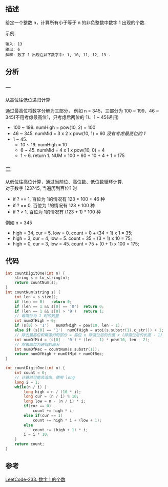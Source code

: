 
## 描述
给定一个整数 n，计算所有小于等于 n 的非负整数中数字 1 出现的个数.

示例:
```
输入: 13
输出: 6 
解释: 数字 1 出现在以下数字中: 1, 10, 11, 12, 13 .
```

## 分析
### 一
从高位往低位递归计算

通过最高位将数字分解为三部分，
例如 n = 345，三部分为 100 ~ 199、46 ~ 345(不用考虑最高位1，只考虑后两位的 1)、1 ~ 45(递归)
- 100 ~ 199. numHigh = pow(10, 2) = 100
- 46 ~ 345. numMid = 3 x 2 x pow(10, 1) = 60    *没有考虑最高位的 1*
- 1 ~ 45.
    - 10 ~ 19. numHigh = 10
    - 6 ~ 45. numMid = 4 x 1 x pow(10, 0) = 4
    - 1 ~ 6. return 1.
NUM = 100 + 60 + 10 + 4 + 1 = 175

### 二
从低位往高位计算，通过当前位、高位数、低位数循环计算.        
对于数字 123?45, 当遍历到百位? 时
- if ? == 1, 百位为 1的情况有 123 * 100 + 46 种
- if ? == 0, 百位为 1的情况有 123 * 100 种
- if ? > 1, 百位为 1的情况有 (123 + 1) * 100 种

例如 n = 345
- high = 34, cur = 5, low = 0. count = 0 + (34 + 1) x 1 = 35;
- high = 3, cur = 4, low = 5. count = 35 + (3 + 1) x 10 = 75;
- high = 0, cur = 3, low = 45. count = 75 + (0 + 1) x 100 = 175;

## 代码

```cpp
int countDigitOne(int n) {
    string s = to_string(n);
    return countNum(s);
}
int countNum(string s) {
    int len = s.size();
    if (len == 0)   return 0;
    if (len == 1 && s[0] == '0')  return 0;
    if (len == 1 && s[0] > '9')   return 1;
    // 最高位为 1 时的数量
    int numOfHigh = 0;
    if (s[0] > '1')   numOfHigh = pow(10, len - 1);
    else if (s[0] == '1')  numOfHigh = atoi(s.substr(1).c_str()) + 1;
    // 除去最高位和需递归的部分 = 高位 x 除高位后的长度 x (除高位后的长度 - 1)
    int numOfMid = (s[0] - '0') * (len - 1) * pow(10, len - 2);
    // 除去高位为递归的部分
    int numOfRec = countNum(s.substr(1));
    return numOfHigh + numOfMid + numOfRec;
}
```
```cpp
int countDigitOne(int n) {
    int count = 0;
    // 计算时可能会溢出，使用 long 
    long i = 1;   
    while(n / i) {
        long high = n / (10 * i);  
        long cur = (n / i) % 10;   
        long low = n - (n / i) * i;
        if(cur == 0) 
            count += high * i;
        else if(cur == 1) 
            count += high * i + (low + 1);
        else 
            count += (high + 1) * i;
        i = i * 10;
    }
    return count;
}
```
## 参考
[LeetCode-233. 数字 1 的个数](https://leetcode-cn.com/problems/number-of-digit-one/)